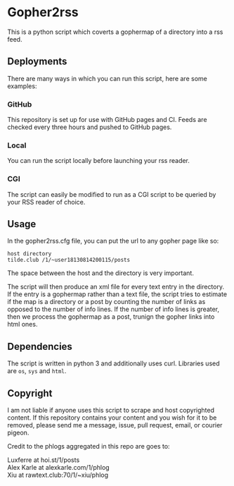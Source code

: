 # Gopher2rss

This is a python script which coverts a gophermap of a directory into a rss
feed.

## Deployments
There are many ways in which you can run this script, here are some examples:

### GitHub
This repository is set up for use with GitHub pages and CI. Feeds are checked
every three hours and pushed to GitHub pages.

### Local
You can run the script locally before launching your rss reader.

### CGI
The script can easily be modified to run as a CGI script to be queried by
your RSS reader of choice.

## Usage
In the gopher2rss.cfg file, you can put the url to any gopher page like so:
```
host directory
tilde.club /1/~user18130814200115/posts
```
The space between the host and the directory is very important.

The script will then produce an xml file for every text entry in the directory. If the entry is a gophermap rather than a text file, the script tries to estimate if the map is a directory or a post by counting the number of links as opposed to the number of info lines. If the number of info lines is greater, then we process the gophermap as a post, trunign the gopher links into html ones.

## Dependencies
The script is written in python 3 and additionally uses curl. Libraries used are
`os`, `sys` and `html`.

## Copyright
I am not liable if anyone uses this script to scrape and host copyrighted
content. If this repository contains your content and you wish for it to be
removed, please send me a message, issue, pull request, email, or courier
pigeon.

Credit to the phlogs aggregated in this repo are goes to:

Luxferre at hoi.st/1/posts  
Alex Karle at alexkarle.com/1/phlog  
Xiu at rawtext.club:70/1/~xiu/phlog  

